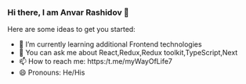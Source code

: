 ### Hi there, I am Anvar Rashidov 👋

Here are some ideas to get you started:

- 🌱 I’m currently learning additional Frontend technologies  
- 💬 You can ask me about React,Redux,Redux toolkit,TypeScript,Next
- 📫 How to reach me: https:/t.me/myWayOfLife7
- 😄 Pronouns: He/His

